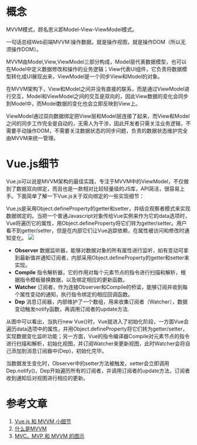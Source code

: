 # 概念 #
MVVM模式，顾名思义即Model-View-ViewModel模式。

一句话总结Web前端MVVM:操作数据，就是操作视图，就是操作DOM（所以无须操作DOM）。

MVVM由Model,View,ViewModel三部分构成，Model层代表数据模型，也可以在Model中定义数据修改和操作的业务逻辑；View代表UI组件，它负责将数据模型转化成UI展现出来，ViewModel是一个同步View和Model的对象。

在MVVM架构下，View和Model之间并没有直接的联系，而是通过ViewModel进行交互，Model和ViewModel之间的交互是双向的，因此View数据的变化会同步到Model中，而Model数据的变化也会立即反映到View上。

ViewModel通过双向数据绑定把View层和Model层连接了起来，而View和Model之间的同步工作完全是自动的，无需人为干涉，因此开发者只需关注业务逻辑，不需要手动操作DOM，不需要关注数据状态的同步问题，负责的数据状态维护完全由MVVM来统一管理。

# Vue.js细节 #
Vue.js可以说是MVVM架构的最佳实践，专注于MVVM中的ViewModel，不仅做到了数据双向绑定，而且也是一款相对比较轻量级的JS库，API简洁，很容易上手。下面简单了解一下Vue.js关于双向绑定的一些实现细节：

Vue.js是采用Object.defineProperty的getter和setter，并结合观察者模式来实现数据绑定的。当把一个普通Javascript对象传给Vue实例来作为它的data选项时，Vue将遍历它的属性，用Object.defineProperty将它们转为getter/setter。用户看不到getter/setter，但是在内部它们让Vue追踪依赖，在属性被访问和修改时通知变化。
![](https://raw.githubusercontent.com/egliu/frontend_testquestions/master/%E5%9F%BA%E7%A1%80/%E9%97%AE%E7%AD%94/2-%E6%8F%8F%E8%BF%B0%E4%B8%80%E4%B8%AA%E4%B8%A5%E8%B0%A8%E7%9A%84MVVM%E5%88%86%E5%B1%82/vue.jpg)

- **Observer** 数据监听器，能够对数据对象的所有属性进行监听，如有变动可拿到最新值并通知订阅者，内部采用Object.defineProperty的getter和setter来实现。
- **Compile** 指令解析器，它的作用对每个元素节点的指令进行扫描和解析，根据指令模板替换数据，以及绑定相应的更新函数。
- **Watcher** 订阅者，作为连接Observer和Compile的桥梁，能够订阅并收到每个属性变动的通知，执行指令绑定的相应回调函数。
- **Dep** 消息订阅器，内部维护了一个数组，用来收集订阅者（Watcher），数据变动触发notify函数，再调用订阅者的update方法.

从图中可以看出，当执行new Vue()时，Vue就进入了初始化阶段，一方面Vue会遍历data选项中的属性，并用Object.defineProperty将它们转为getter/setter，实现数据变化监听功能；另一方面，Vue的指令编译器Compile对元素节点的指令进行扫描和解析，初始化视图，并订阅Watcher来更新视图，此时Watcher会将自己添加到消息订阅器中(Dep)，初始化完毕。

当数据发生变化时，Observer中的setter方法被触发，setter会立即调用Dep.notify()，Dep开始遍历所有的订阅者，并调用订阅者的update方法，订阅者收到通知后对视图进行相应的更新。
# 参考文章 #
1. [Vue.js 和 MVVM 小细节](http://www.cnblogs.com/onepixel/p/6034307.html)
2. [什么是MVVM](https://github.com/X-Jray/blog/issues/3)
3. [MVC，MVP 和 MVVM 的图示](http://www.ruanyifeng.com/blog/2015/02/mvcmvp_mvvm.html)